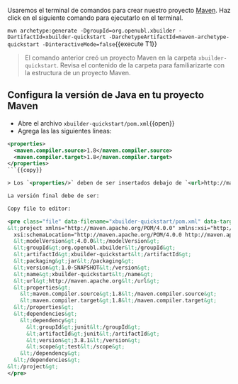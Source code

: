 Usaremos el terminal de comandos para crear nuestro proyecto [Maven](https://maven.apache.org/). Haz click en el siguiente comando para ejecutarlo en el terminal.

`mvn archetype:generate -DgroupId=org.openubl.xbuilder -DartifactId=xbuilder-quickstart -DarchetypeArtifactId=maven-archetype-quickstart -DinteractiveMode=false`{{execute T1}}

> El comando anterior creó un proyecto Maven en la carpeta `xbuilder-quickstart`. Revisa el contenido de la carpeta para familiarizarte con la estructura de un proyecto Maven.

## Configura la versión de Java en tu proyecto Maven

- Abre el archivo `xbuilder-quickstart/pom.xml`{{open}}
- Agrega las las siguientes lineas:

```xml
<properties>
  <maven.compiler.source>1.8</maven.compiler.source>
  <maven.compiler.target>1.8</maven.compiler.target>
</properties>
```{{copy}}

> Los `<properties/>` deben de ser insertados debajo de `<url>http://maven.apache.org</url>`

La versión final debe de ser:

Copy file to editor:

<pre class="file" data-filename="xbuilder-quickstart/pom.xml" data-target="replace">
&lt;project xmlns="http://maven.apache.org/POM/4.0.0" xmlns:xsi="http://www.w3.org/2001/XMLSchema-instance"
  xsi:schemaLocation="http://maven.apache.org/POM/4.0.0 http://maven.apache.org/maven-v4_0_0.xsd"&gt;
  &lt;modelVersion&gt;4.0.0&lt;/modelVersion&gt;
  &lt;groupId&gt;org.openubl.xbuilder&lt;/groupId&gt;
  &lt;artifactId&gt;xbuilder-quickstart&lt;/artifactId&gt;
  &lt;packaging&gt;jar&lt;/packaging&gt;
  &lt;version&gt;1.0-SNAPSHOT&lt;/version&gt;
  &lt;name&gt;xbuilder-quickstart&lt;/name&gt;
  &lt;url&gt;http://maven.apache.org&lt;/url&gt;
  &lt;properties&gt;
    &lt;maven.compiler.source&gt;1.8&lt;/maven.compiler.source&gt;
    &lt;maven.compiler.target&gt;1.8&lt;/maven.compiler.target&gt;
  &lt;/properties&gt;
  &lt;dependencies&gt;
    &lt;dependency&gt;
      &lt;groupId&gt;junit&lt;/groupId&gt;
      &lt;artifactId&gt;junit&lt;/artifactId&gt;
      &lt;version&gt;3.8.1&lt;/version&gt;
      &lt;scope&gt;test&lt;/scope&gt;
    &lt;/dependency&gt;
  &lt;/dependencies&gt;
&lt;/project&gt;
</pre>
